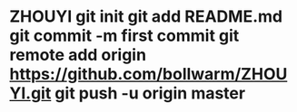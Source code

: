 # ZHOUYI git init git add README.md git commit -m first commit git remote add origin https://github.com/bollwarm/ZHOUYI.git git push -u origin master
